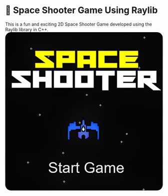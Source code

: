 # 🚀 Space Shooter Game Using Raylib
This is a fun and exciting 2D Space Shooter Game developed using the Raylib library in C++.
![imgC](assests/image.png)
